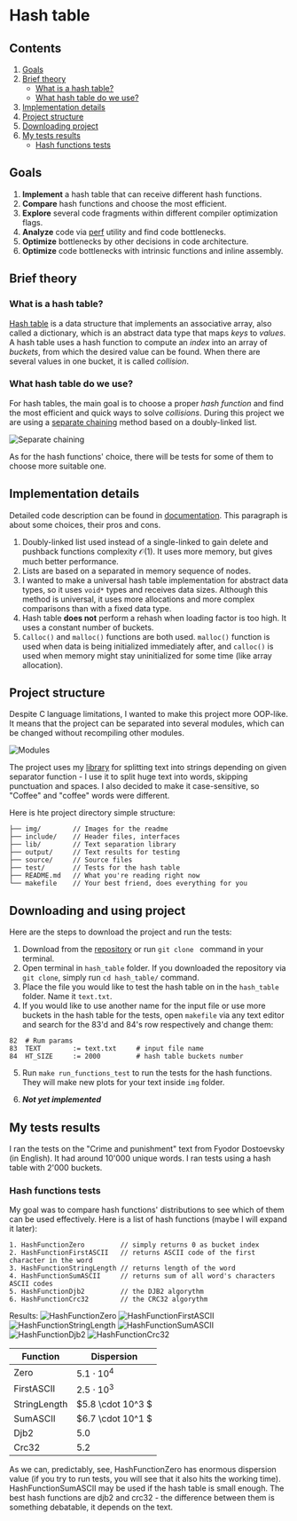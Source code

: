# Hash table

## Contents
1. [Goals](#goals)
2. [Brief theory](#brief-theory)
    - [What is a hash table?](#what-is-a-hash-table)
    - [What hash table do we use?](#what-hash-table-do-we-use)
3. [Implementation details](#implementation-details)
4. [Project structure](#project-structure)
5. [Downloading project](#downloading-and-using-project)
6. [My tests results](#my-tests-results)
    - [Hash functions tests](#hash-functions-tests)

## Goals
1. **Implement** a hash table that can receive different hash functions.
2. **Compare** hash functions and choose the most efficient.
3. **Explore** several code fragments within different compiler optimization flags.
4. **Analyze** code via [perf](https://perf.wiki.kernel.org/index.php/Main_Page) utility and find code bottlenecks.
5. **Optimize** bottlenecks by other decisions in code architecture.
6. **Optimize** code bottlenecks with intrinsic functions and inline assembly.

## Brief theory
### What is a hash table?
[Hash table](https://en.wikipedia.org/wiki/Hash_table) is a data structure that implements an associative array, also called a dictionary, which is an abstract data type that maps *keys* to *values*.
A hash table uses a hash function to compute an *index* into an array of *buckets*, from which the desired value can be found. When there are several values in one bucket, it is called *collision*.

### What hash table do we use?
For hash tables, the main goal is to choose a proper *hash function* and find the most efficient and quick ways to solve *collisions*. During this project we are using a [separate chaining](https://en.wikipedia.org/wiki/Hash_table#Separate_chaining) method based on a doubly-linked list.

![Separate chaining](/img/chained_hash_table.jpg)

As for the hash functions' choice, there will be tests for some of them to choose more suitable one.

## Implementation details
Detailed code description can be found in [documentation](). This paragraph is about some choices, their pros and cons.
1. Doubly-linked list used instead of a single-linked to gain delete and pushback functions complexity $\mathcal{O}(1)$. It uses more memory, but gives much better performance.
2. Lists are based on a separated in memory sequence of nodes.
3. I wanted to make a universal hash table implementation for abstract data types, so it uses `void*` types and receives data sizes. Although this method is universal, it uses more allocations and more complex comparisons than with a fixed data type.
4. Hash table **does not** perform a rehash when loading factor is too high. It uses a constant number of buckets.
5. `Calloc()` and `malloc()` functions are both used. `malloc()` function is used when data is being initialized immediately after, and `calloc()` is used when memory might stay uninitialized for some time (like array allocation).

## Project structure
Despite C language limitations, I wanted to make this project more OOP-like. It means that the project can be separated into several modules, which can be changed without recompiling other modules.

![Modules](/img/modules.jpg)

The project uses my [library]() for splitting text into strings depending on given separator function - I use it to split huge text into words, skipping punctuation and spaces. I also decided to make it case-sensitive, so "Coffee" and "coffee" words were different.

Here is hte project directory simple structure:
```
├── img/        // Images for the readme
├── include/    // Header files, interfaces
├── lib/        // Text separation library
├── output/     // Text results for testing
├── source/     // Source files
├── test/       // Tests for the hash table
├── README.md   // What you're reading right now
└── makefile    // Your best friend, does everything for you
```

## Downloading and using project
Here are the steps to download the project and run the tests:
1. Download from the [repository]() or run `git clone ` command in your terminal.
2. Open terminal in `hash_table` folder. If you downloaded the repository via `git clone`, simply run `cd hash_table/` command.
3. Place the file you would like to test the hash table on in the `hash_table` folder. Name it `text.txt`.
4. If you would like to use another name for the input file or use more buckets in the hash table for the tests, open `makefile` via any text editor and search for the 83'd and 84's row respectively and change them:
```
82  # Rum params
83  TEXT		:= text.txt     # input file name
84  HT_SIZE		:= 2000         # hash table buckets number
```

5. Run `make run_functions_test` to run the tests for the hash functions. They will make new plots for your text inside `img` folder.

6. ***Not yet implemented***

## My tests results
I ran the tests on the "Crime and punishment" text from Fyodor Dostoevsky (in English). It had around 10'000 unique words. I ran tests using a hash table with 2'000 buckets.

### Hash functions tests
My goal was to compare hash functions' distributions to see which of them can be used effectively.
Here is a list of hash functions (maybe I will expand it later):
```
1. HashFunctionZero         // simply returns 0 as bucket index
2. HashFunctionFirstASCII   // returns ASCII code of the first character in the word
3. HashFunctionStringLength // returns length of the word
4. HashFunctionSumASCII     // returns sum of all word's characters ASCII codes
5. HashFunctionDjb2         // the DJB2 algorythm
6. HashFunctionCrc32        // the CRC32 algorythm
```
Results:
![HashFunctionZero](/img/zero_index.png)
![HashFunctionFirstASCII](/img/first_ascii.png)
![HashFunctionStringLength](/img/word_length.png)
![HashFunctionSumASCII](/img/ascii_sum.png)
![HashFunctionDjb2](/img/djb2.png)
![HashFunctionCrc32](/img/crc32.png)

| Function | Dispersion |
|----------|------------|
| Zero | $5.1 \cdot 10^4$|
| FirstASCII | $2.5 \cdot 10^3$ |
| StringLength | $5.8 \cdot 10^3 $ |
| SumASCII | $6.7 \cdot 10^1 $ |
| Djb2 | $5.0$ |
| Crc32 | $5.2$ |

As we can, predictably, see, HashFunctionZero has enormous dispersion value (if you try to run tests, you will see that it also hits the working time). HashFunctionSumASCII may be used if the hash table is small enough.
The best hash functions are djb2 and crc32 - the difference between them is something debatable, it depends on the text.
